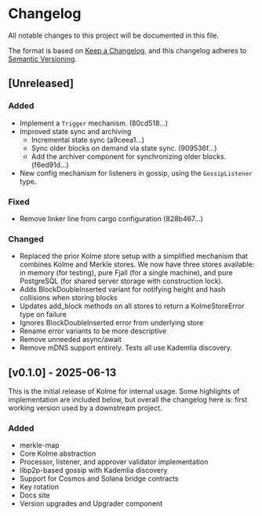 # Changelog

All notable changes to this project will be documented in this file.

The format is based on [Keep a Changelog](https://keepachangelog.com/en/1.0.0/), and this changelog adheres to [Semantic Versioning](https://semver.org/).

## [Unreleased]

### Added

- Implement a `Trigger` mechanism. (80cd518…)
- Improved state sync and archiving
  - Incremental state sync (a9ceea1…)
  - Sync older blocks on demand via state sync. (909536f…)
  - Add the archiver component for synchronizing older blocks. (f6ed91d…)
- New config mechanism for listeners in gossip, using the `GossipListener` type.

### Fixed

- Remove linker line from cargo configuration (828b467…)

### Changed

- Replaced the prior Kolme store setup with a simplified mechanism that combines Kolme and Merkle stores. We now have three stores available: in memory (for testing), pure Fjall (for a single machine), and pure PostgreSQL (for shared server storage with construction lock).
- Adds BlockDoubleInserted variant for notifying height and hash collisions when storing blocks
- Updates add_block methods on all stores to return a KolmeStoreError type on failure
- Ignores BlockDoubleInserted error from underlying store
- Rename error variants to be more descriptive
- Remove unneeded async/await
- Remove mDNS support entirely. Tests all use Kademlia discovery.

## [v0.1.0] - 2025-06-13

This is the initial release of Kolme for internal usage. Some highlights of implementation are included below, but overall the changelog here is: first working version used by a downstream project.

### Added

- merkle-map
- Core Kolme abstraction
- Processor, listener, and approver validator implementation
- libp2p-based gossip with Kademlia discovery
- Support for Cosmos and Solana bridge contracts
- Key rotation
- Docs site
- Version upgrades and Upgrader component
